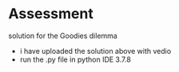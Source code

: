 # Assessment
solution for the Goodies dilemma
 - i have uploaded the solution above with vedio 
 - run the .py file in python IDE 3.7.8
